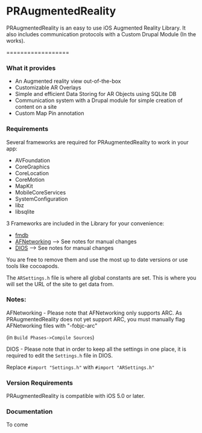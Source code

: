 PRAugmentedReality
==================

PRAugmentedReality is an easy to use iOS Augmented Reality Library. It also includes communication protocols with a Custom Drupal Module (In the works).

==================

### What it provides

* An Augmented reality view out-of-the-box
* Customizable AR Overlays
* Simple and efficient Data Storing for AR Objects using SQLite DB
* Communication system with a Drupal module for simple creation of content on a site
* Custom Map Pin annotation


### Requirements

Several frameworks are required for PRAugmentedReality to work in your app:
* AVFoundation
* CoreGraphics
* CoreLocation
* CoreMotion
* MapKit
* MobileCoreServices
* SystemConfiguration
* libz
* libsqlite

3 Frameworks are included in the Library for your convenience:
* [fmdb](https://github.com/ccgus/fmdb)
* [AFNetworking](https://github.com/AFNetworking/AFNetworking) 	--> See notes for manual changes
* [DIOS](https://github.com/workhabitinc/drupal-ios-sdk)		--> See notes for manual changes

You are free to remove them and use the most up to date versions or use tools like cocoapods.

The `ARSettings.h` file is where all global constants are set. This is where you will set the URL of the site to get data from.


### Notes:

AFNetworking - Please note that AFNetworking only supports ARC. As PRAugmentedReality does not yet support ARC, you must manually flag AFNetworking files with "-fobjc-arc"

(in `Build Phases->Compile Sources`)

DIOS - Please note that in order to keep all the settings in one place, it is required to edit the `Settings.h` file in DIOS.

Replace `#import "Settings.h"` with `#import "ARSettings.h"`


### Version Requirements

PRAugmentedReality is compatible with iOS 5.0 or later.


### Documentation

To come
